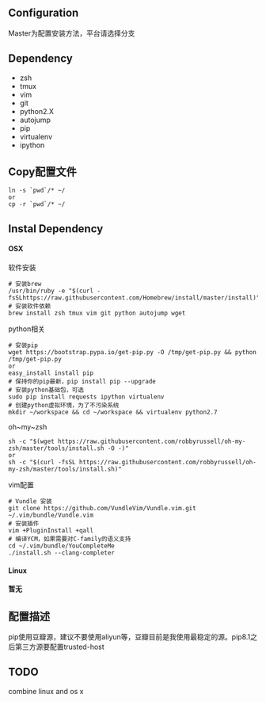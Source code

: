 ## Configuration

Master为配置安装方法，平台请选择分支

## Dependency

- zsh
- tmux
- vim
- git
- python2.X
- autojump
- pip
- virtualenv
- ipython

## Copy配置文件

```
ln -s `pwd`/* ~/
or
cp -r `pwd`/* ~/
```

## Instal Dependency

#### __OSX__

软件安装

```
# 安装brew
/usr/bin/ruby -e "$(curl -fsSLhttps://raw.githubusercontent.com/Homebrew/install/master/install)"
# 安装软件依赖
brew install zsh tmux vim git python autojump wget
```

python相关

```
# 安装pip
wget https://bootstrap.pypa.io/get-pip.py -O /tmp/get-pip.py && python /tmp/get-pip.py
or
easy_install install pip
# 保持你的pip最新，pip install pip --upgrade
# 安装python基础包，可选
sudo pip install requests ipython virtualenv
# 创建python虚拟环境，为了不污染系统
mkdir ~/workspace && cd ~/workspace && virtualenv python2.7
```

oh~my~zsh

```
sh -c "$(wget https://raw.githubusercontent.com/robbyrussell/oh-my-zsh/master/tools/install.sh -O -)"
or
sh -c "$(curl -fsSL https://raw.githubusercontent.com/robbyrussell/oh-my-zsh/master/tools/install.sh)"
```

vim配置

```
# Vundle 安装
git clone https://github.com/VundleVim/Vundle.vim.git ~/.vim/bundle/Vundle.vim
# 安装插件
vim +PluginInstall +qall
# 编译YCM，如果需要对C-family的语义支持
cd ~/.vim/bundle/YouCompleteMe
./install.sh --clang-completer
```

####  __Linux__

**暂无**

## 配置描述

pip使用豆瓣源，建议不要使用aliyun等，豆瓣目前是我使用最稳定的源。pip8.1之后第三方源要配置trusted-host


## TODO 

combine linux and os x
